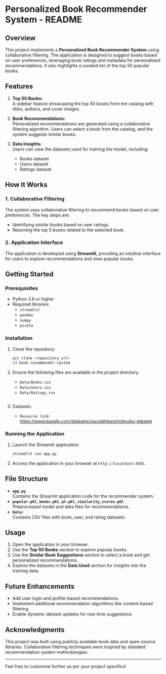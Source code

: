 # Personalized Book Recommender System - README

## Overview
This project implements a **Personalized Book Recommender System** using collaborative filtering. The application is designed to suggest books based on user preferences, leveraging book ratings and metadata for personalized recommendations. It also highlights a curated list of the top 50 popular books.

## Features
1. **Top 50 Books:**  
   A sidebar feature showcasing the top 50 books from the catalog with titles, authors, and cover images.

2. **Book Recommendations:**  
   Personalized recommendations are generated using a collaborative filtering algorithm. Users can select a book from the catalog, and the system suggests similar books.

3. **Data Insights:**  
   Users can view the datasets used for training the model, including:
   - Books dataset
   - Users dataset
   - Ratings dataset

## How It Works
### 1. Collaborative Filtering
The system uses collaborative filtering to recommend books based on user preferences. The key steps are:
   - Identifying similar books based on user ratings.
   - Returning the top 5 books related to the selected book.

### 2. Application Interface
The application is developed using **Streamlit**, providing an intuitive interface for users to explore recommendations and view popular books.

## Getting Started
### Prerequisites
- Python 3.8 or higher
- Required libraries:
  - `streamlit`
  - `pandas`
  - `numpy`
  - `pickle`

### Installation
1. Clone the repository:
   ```bash
   git clone <repository_url>
   cd book-recommender-system
   ```

2. Ensure the following files are available in the project directory:
   - `Data/Books.csv`
   - `Data/Users.csv`
   - `Data/Ratings.csv`
   ```

3. Datasets:
   - `Resource link`: https://www.kaggle.com/datasets/saurabhbagchi/books-dataset

### Running the Application
1. Launch the Streamlit application:
   ```bash
   streamlit run app.py
   ```

2. Access the application in your browser at `http://localhost:8501`.

## File Structure
- **`app.py`**  
  Contains the Streamlit application code for the recommender system.
- **`popular.pkl`**, **`books.pkl`**, **`pt.pkl`**, **`similarity_scores.pkl`**  
  Preprocessed model and data files for recommendations.
- **`Data/`**  
  Contains CSV files with book, user, and rating datasets.

## Usage
1. Open the application in your browser.
2. Use the **Top 50 Books** section to explore popular books.
3. Use the **Similar Book Suggestions** section to select a book and get personalized recommendations.
4. Explore the datasets in the **Data Used** section for insights into the training data.

## Future Enhancements
- Add user login and profile-based recommendations.
- Implement additional recommendation algorithms like content-based filtering.
- Enable dynamic dataset updates for real-time suggestions.

## Acknowledgments
This project was built using publicly available book data and open-source libraries. Collaborative filtering techniques were inspired by standard recommendation system methodologies.

--- 

Feel free to customize further as per your project specifics!
